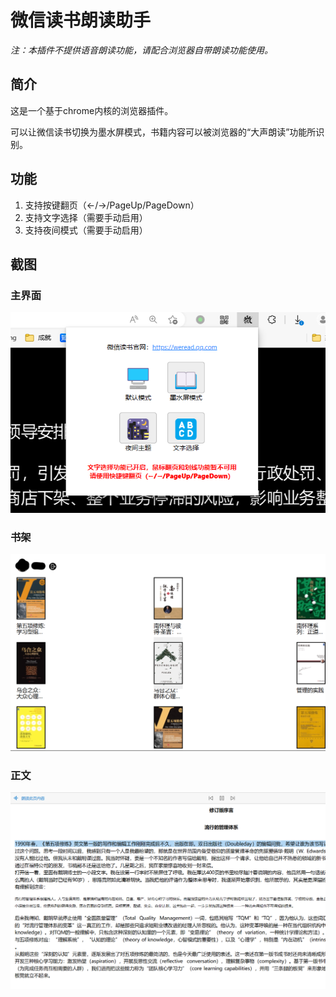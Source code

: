 # 微信读书朗读助手
*注：本插件不提供语音朗读功能，请配合浏览器自带朗读功能使用。*

## 简介
这是一个基于chrome内核的浏览器插件。

可以让微信读书切换为墨水屏模式，书籍内容可以被浏览器的“大声朗读”功能所识别。

## 功能
1. 支持按键翻页（←/→/PageUp/PageDown）
2. 支持文字选择（需要手动启用）
3. 支持夜间模式（需要手动启用）

## 截图

### 主界面
![主界面](store_imgs/popup.png) 
### 书架
![书架](store_imgs/booklist.png) 
### 正文
![正文](store_imgs/bookcontent.png) 
